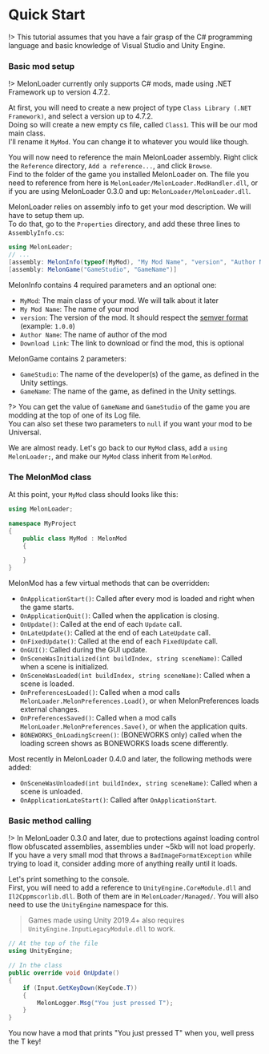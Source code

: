# Quick Start

!> This tutorial assumes that you have a fair grasp of the C# programming language and basic knowledge of Visual Studio and Unity Engine.

### Basic mod setup

!> MelonLoader currently only supports C# mods, made using .NET Framework up to version 4.7.2.

At first, you will need to create a new project of type `Class Library (.NET Framework)`, and select a version up to 4.7.2.<br>
Doing so will create a new empty cs file, called `Class1`. This will be our mod main class.<br>
I'll rename it `MyMod`. You can change it to whatever you would like though.

You will now need to reference the main MelonLoader assembly. Right click the `Reference` directory, `Add a reference...`, and click `Browse`.<br/>
Find to the folder of the game you installed MelonLoader on. The file you need to reference from here is `MelonLoader/MelonLoader.ModHandler.dll`, or if you are using MelonLoader 0.3.0 and up: `MelonLoader/MelonLoader.dll`.

MelonLoader relies on assembly info to get your mod description. We will have to setup them up.<br>
To do that, go to the `Properties` directory, and add these three lines to `AssemblyInfo.cs`:
```cs
using MelonLoader;
// ...
[assembly: MelonInfo(typeof(MyMod), "My Mod Name", "version", "Author Name")]
[assembly: MelonGame("GameStudio", "GameName")]
```
MelonInfo contains 4 required parameters and an optional one:
- `MyMod`: The main class of your mod. We will talk about it later
- `My Mod Name`: The name of your mod
- `version`: The version of the mod. It should respect the [semver format](https://semver.org/) (example: `1.0.0`)
- `Author Name`: The name of author of the mod
- `Download Link`: The link to download or find the mod, this is optional

MelonGame contains 2 parameters:
- `GameStudio`: The name of the developer(s) of the game, as defined in the Unity settings.
- `GameName`: The name of the game, as defined in the Unity settings.

?> You can get the value of `GameName` and `GameStudio` of the game you are modding at the top of one of its Log file.<br/>You can also set these two parameters to `null` if you want your mod to be Universal.

We are almost ready. Let's go back to our `MyMod` class, add a `using MelonLoader;`, and make our `MyMod` class inherit from `MelonMod`.

### The MelonMod class

At this point, your `MyMod` class should looks like this:
```cs
using MelonLoader;

namespace MyProject
{
    public class MyMod : MelonMod
    {

    }
}
```

MelonMod has a few virtual methods that can be overridden:
 - `OnApplicationStart()`: Called after every mod is loaded and right when the game starts.
 - `OnApplicationQuit()`: Called when the application is closing.
 - `OnUpdate()`: Called at the end of each `Update` call.
 - `OnLateUpdate()`: Called at the end of each `LateUpdate` call.
 - `OnFixedUpdate()`: Called at the end of each `FixedUpdate` call.
 - `OnGUI()`: Called during the GUI update.
 - `OnSceneWasInitialized(int buildIndex, string sceneName)`: Called when a scene is initialized.
 - `OnSceneWasLoaded(int buildIndex, string sceneName)`: Called when a scene is loaded.
 - `OnPreferencesLoaded()`: Called when a mod calls `MelonLoader.MelonPreferences.Load()`, or when MelonPreferences loads external changes.
 - `OnPreferencesSaved()`: Called when a mod calls `MelonLoader.MelonPreferences.Save()`, or when the application quits.
 - `BONEWORKS_OnLoadingScreen()`: (BONEWORKS only) called when the loading screen shows as BONEWORKS loads scene differently.

Most recently in MelonLoader 0.4.0 and later, the following methods were added:
 - `OnSceneWasUnloaded(int buildIndex, string sceneName)`: Called when a scene is unloaded.
 - `OnApplicationLateStart()`: Called after `OnApplicationStart`.

### Basic method calling

!> In MelonLoader 0.3.0 and later, due to protections against loading control flow obfuscated assemblies, assemblies under ~5kb will not load properly. If you have a very small mod that throws a `BadImageFormatException` while trying to load it, consider adding more of anything really until it loads.

Let's print something to the console.<br>
First, you will need to add a reference to `UnityEngine.CoreModule.dll` and `Il2Cppmscorlib.dll`. Both of them are in `MelonLoader/Managed/`. You will also need to use the `UnityEngine` namespace for this.
> Games made using Unity 2019.4+ also requires `UnityEngine.InputLegacyModule.dll` to work.
```cs
// At the top of the file
using UnityEngine;

// In the class
public override void OnUpdate()
{
    if (Input.GetKeyDown(KeyCode.T))
    {
        MelonLogger.Msg("You just pressed T");
    }
}
```

You now have a mod that prints "You just pressed T" when you, well press the T key!
